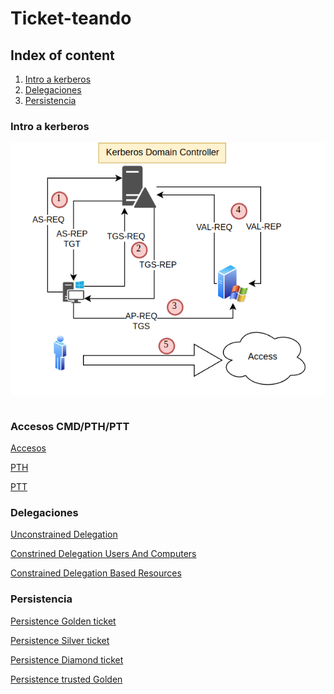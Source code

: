 # Ticket-teando

## Index of content

  1. [Intro a kerberos](#intro-a-kerberos)
  2. [Delegaciones](#delegaciones)
  3. [Persistencia](#persistencia)

### Intro a kerberos

![Kerberos](KDC_schema.png)

```
```

### Accesos CMD/PTH/PTT

[Accesos](Accesos.md)

[PTH](pth.md)

[PTT](ptt.md)

### Delegaciones

[Unconstrained Delegation](Unconstrined_Delegation.md)

[Constrined Delegation Users And Computers](Constrained_Delegation.md)

[Constrained Delegation Based Resources](Resources_Constrained_Based_delegation.md)

### Persistencia

[Persistence Golden ticket](Persistence_GOlden_Ticket.md)

[Persistence Silver ticket](Persistence_Silver_Ticket.md)

[Persistence Diamond ticket](Persistence_Diamond_Ticket.md)

[Persistence trusted Golden](Persistence_trusted_forest.md)


